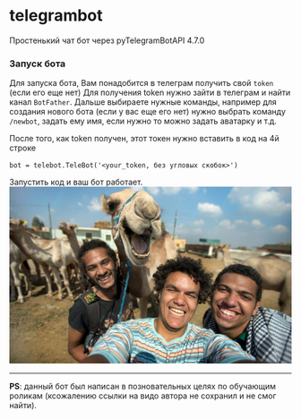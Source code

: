 # telegrambot

Простенький чат бот через pyTelegramBotAPI 4.7.0

### Запуск бота

Для запуска бота, Вам понадобится в телеграм получить свой `token` (если его еще нет)
Для получения token нужно зайти в телеграм и найти канал `BotFather`. Дальше выбираете нужные команды, например для создания нового бота (если у вас еще его нет) нужно выбрать команду `/newbot`, задать ему имя, если нужно то можно задать аватарку и т.д.

После того, как token получен, этот токен нужно вставить в код на 4й строке

```
bot = telebot.TeleBot('<your_token, без угловых скобок>')
```

Запустить код и ваш бот работает.
![friends](images/friends.jpg)

***
__PS__: данный бот был написан в позновательных целях по обучающим роликам (ксожалению ссылки на видо автора не сохранил и не смог найти).
